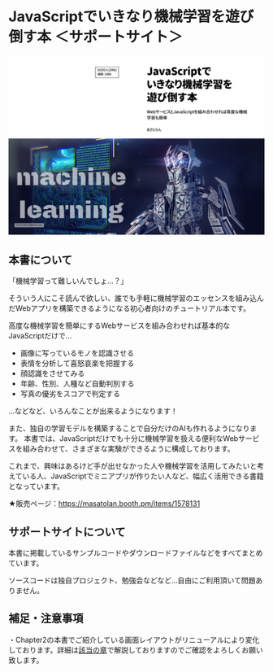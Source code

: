 # JavaScriptでいきなり機械学習を遊び倒す本 ＜サポートサイト＞

![](top.jpg)

## 本書について

「機械学習って難しいんでしょ…？」

そういう人にこそ読んで欲しい、誰でも手軽に機械学習のエッセンスを組み込んだWebアプリを構築できるようになる初心者向けのチュートリアル本です。

高度な機械学習を簡単にするWebサービスを組み合わせれば基本的なJavaScriptだけで…

- 画像に写っているモノを認識させる
- 表情を分析して喜怒哀楽を把握する
- 顔認識をさせてみる
- 年齢、性別、人種など自動判別する
- 写真の優劣をスコアで判定する

…などなど、いろんなことが出来るようになります！

また、独自の学習モデルを構築することで自分だけのAIも作れるようになります。
本書では、JavaScriptだけでも十分に機械学習を扱える便利なWebサービスを組み合わせて、さまざまな実験ができるように構成しております。

これまで、興味はあるけど手が出せなかった人や機械学習を活用してみたいと考えている人、JavaScriptでミニアプリが作りたい人など、幅広く活用できる書籍となっています。

★販売ページ：https://masatolan.booth.pm/items/1578131

## サポートサイトについて

本書に掲載しているサンプルコードやダウンロードファイルなどをすべてまとめています。

ソースコードは独自プロジェクト、勉強会などなど…自由にご利用頂いて問題ありません。

## 補足・注意事項

・Chapter2の本書でご紹介している画面レイアウトがリニューアルにより変化しております。詳細は[該当の章](https://github.com/webhacck/techbooks/tree/master/machine-learning-with-javascript/Chapter2)で解説しておりますのでご確認をよろしくお願い致します。

